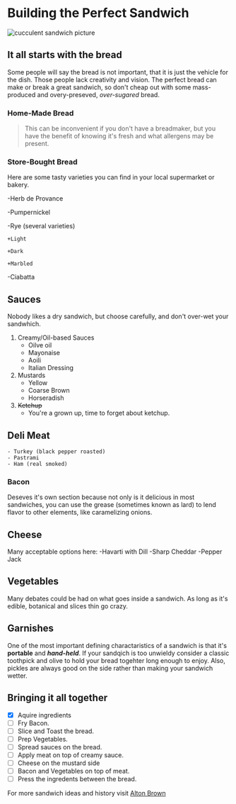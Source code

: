 # Building the Perfect Sandwich
![cucculent sandwich picture](https://plus.unsplash.com/premium_photo-1700677185820-c38b28c3dd06?w=500&auto=format&fit=crop&q=60&ixlib=rb-4.0.3&ixid=M3wxMjA3fDB8MHxzZWFyY2h8MTd8fHNhbmR3aWNofGVufDB8fDB8fHww)

## It all starts with the bread
Some people will say the bread is not important, that it is just the vehicle for the dish.  Those people lack creativity and vision.  The perfect bread can make or break a great sandwich, so don't cheap out with some mass-produced and overy-preseved, *over-sugared* bread.

### Home-Made Bread
>This can be inconvenient if you don't have a breadmaker, but you have the benefit of knowing it's fresh and what allergens may be present.
### Store-Bought Bread
Here are some tasty varieties you can find in your local supermarket or bakery.

-Herb de Provance

-Pumpernickel

-Rye (several varieties)
    
    +Light
    
    +Dark
    
    +Marbled

-Ciabatta

## Sauces
Nobody likes a dry sandwich, but choose carefully, and don't over-wet your sandwhich.
1. Creamy/Oil-based Sauces
    * Oilve oil
    * Mayonaise
    * Aoili
    * Italian Dressing
2. Mustards
    * Yellow
    * Coarse Brown
    * Horseradish
3. ~~Ketchup~~
    * You're a grown up, time to forget about ketchup.

## Deli Meat
    
    - Turkey (black pepper roasted)
    - Pastrami
    - Ham (real smoked)
### Bacon
Deseves it's own section because not only is it delicious in most sandwiches, you can use the grease (sometimes known as lard) to lend flavor to other elements, like caramelizing onions.

## Cheese
Many acceptable options here:
    -Havarti with Dill
    -Sharp Cheddar
    -Pepper Jack

## Vegetables
Many debates could be had on what goes inside a sandwich.  As long as it's edible, botanical and slices thin go crazy.

## Garnishes
One of the most important defining charactaristics of a sandwich is that it's **portable** and ***hand-held***.  If your sandqich is too unwieldy consider a classic toothpick and olive to hold your bread togehter long enough to enjoy.
Also, pickles are always good on the side rather than making your sandwich wetter.

## Bringing it all together
- [x] Aquire ingredients
- [ ] Fry Bacon.
- [ ] Slice and Toast the bread.
- [ ] Prep Vegetables.
- [ ] Spread sauces on the bread.
- [ ] Apply meat on top of creamy sauce.
- [ ] Cheese on the mustard side
- [ ] Bacon and Vegetables on top of meat.
- [ ] Press the ingredents between the bread.

For more sandwich ideas and history visit [Alton Brown](https://www.foodnetwork.com/shows/good-eats/episodes/sandwich-craft)
